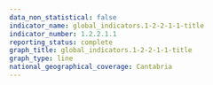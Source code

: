 ```yaml
---
data_non_statistical: false
indicator_name: global_indicators.1-2-2-1-1-title
indicator_number: 1.2.2.1.1
reporting_status: complete
graph_title: global_indicators.1-2-2-1-1-title
graph_type: line
national_geographical_coverage: Cantabria
---
```

